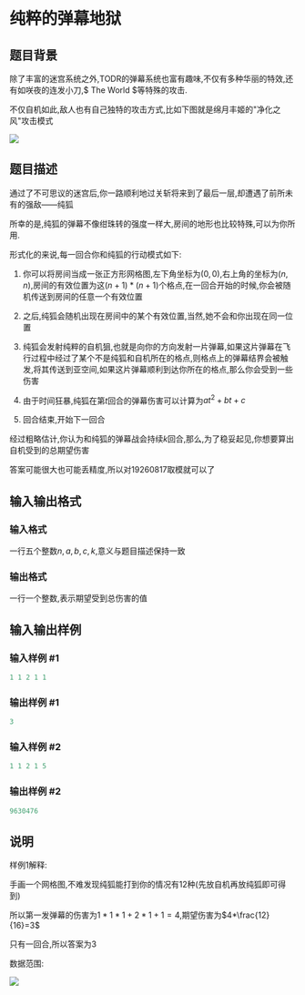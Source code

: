# 纯粹的弹幕地狱

## 题目背景

除了丰富的迷宫系统之外,TODR的弹幕系统也富有趣味,不仅有多种华丽的特效,还有如咲夜的连发小刀,$ The World $等特殊的攻击.

不仅自机如此,敌人也有自己独特的攻击方式,比如下图就是绵月丰姬的"净化之风"攻击模式

![](https://cdn.luogu.com.cn/upload/pic/42759.png)

## 题目描述

通过了不可思议的迷宫后,你一路顺利地过关斩将来到了最后一层,却遭遇了前所未有的强敌——纯狐

所幸的是,纯狐的弹幕不像绀珠转的强度一样大,房间的地形也比较特殊,可以为你所用.

形式化的来说,每一回合你和纯狐的行动模式如下:

1. 你可以将房间当成一张正方形网格图,左下角坐标为$(0,0)$,右上角的坐标为$(n,n)$,房间的有效位置为这$(n+1)*(n+1)$个格点,在一回合开始的时候,你会被随机传送到房间的任意一个有效位置

2. 之后,纯狐会随机出现在房间中的某个有效位置,当然,她不会和你出现在同一位置

3. 纯狐会发射纯粹的自机狙,也就是向你的方向发射一片弹幕,如果这片弹幕在飞行过程中经过了某个不是纯狐和自机所在的格点,则格点上的弹幕结界会被触发,将其传送到亚空间,如果这片弹幕顺利到达你所在的格点,那么你会受到一些伤害

4. 由于时间狂暴,纯狐在第$t$回合的弹幕伤害可以计算为$at^{2}+bt+c$

5. 回合结束,开始下一回合

经过粗略估计,你认为和纯狐的弹幕战会持续$k$回合,那么,为了稳妥起见,你想要算出自机受到的总期望伤害

答案可能很大也可能丢精度,所以对$19260817$取模就可以了

## 输入输出格式

### 输入格式

一行五个整数$n,a,b,c,k$,意义与题目描述保持一致

### 输出格式

一行一个整数,表示期望受到总伤害的值

## 输入输出样例

### 输入样例 #1

```cpp
1 1 2 1 1
```


### 输出样例 #1

```cpp
3
```


### 输入样例 #2

```cpp
1 1 2 1 5
```


### 输出样例 #2

```cpp
9630476
```


## 说明

样例$1$解释:

手画一个网格图,不难发现纯狐能打到你的情况有$12$种(先放自机再放纯狐即可得到)

所以第一发弹幕的伤害为$1*1*1+2*1+1=4$,期望伤害为$4*\frac{12}{16}=3$

只有一回合,所以答案为$3$

数据范围:

![](https://cdn.luogu.com.cn/upload/pic/42785.png)

